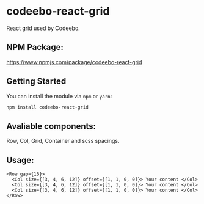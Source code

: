 # codeebo-react-grid
React grid used by Codeebo.

## NPM Package:
https://www.npmjs.com/package/codeebo-react-grid

## Getting Started
You can install the module via `npm` or `yarn`:

```sh
npm install codeebo-react-grid
```

## Avaliable components:
Row, Col, Grid, Container and scss spacings.

## Usage:

```tsx
<Row gap={16}>
  <Col size={[3, 4, 6, 12]} offset={[1, 1, 0, 0]}> Your content </Col>
  <Col size={[3, 4, 6, 12]} offset={[1, 1, 0, 0]}> Your content </Col>
  <Col size={[3, 4, 6, 12]} offset={[1, 1, 0, 0]}> Your content </Col>
</Row>
```
